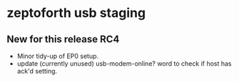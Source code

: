 # zeptoforth usb staging

## New for this release RC4

* Minor tidy-up of EP0 setup.
* update (currently unused) usb-modem-online? word to check if host has ack'd setting.

